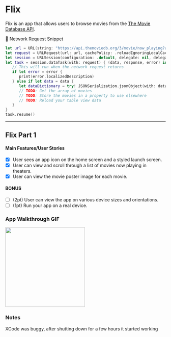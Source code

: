 # Flix

Flix is an app that allows users to browse movies from the [The Movie Database API](http://docs.themoviedb.apiary.io/#).

📝 Network Request Snippet
```swift
let url = URL(string: "https://api.themoviedb.org/3/movie/now_playing?api_key=a07e22bc18f5cb106bfe4cc1f83ad8ed")!
let request = URLRequest(url: url, cachePolicy: .reloadIgnoringLocalCacheData, timeoutInterval: 10)
let session = URLSession(configuration: .default, delegate: nil, delegateQueue: OperationQueue.main)
let task = session.dataTask(with: request) { (data, response, error) in
   // This will run when the network request returns
   if let error = error {
      print(error.localizedDescription)
   } else if let data = data {
      let dataDictionary = try! JSONSerialization.jsonObject(with: data, options: []) as! [String: Any]
      // TODO: Get the array of movies
      // TODO: Store the movies in a property to use elsewhere
      // TODO: Reload your table view data
   }
}
task.resume()
```
---

## Flix Part 1

#### Main Features/User Stories
- [x] User sees an app icon on the home screen and a styled launch screen.
- [x] User can view and scroll through a list of movies now playing in theaters.
- [x] User can view the movie poster image for each movie.

#### BONUS
- [ ] (2pt) User can view the app on various device sizes and orientations.
- [ ] (1pt) Run your app on a real device.

### App Walkthrough GIF
<img src="http://g.recordit.co/khdiXi1Ylx.gif" width=250><br>

### Notes
XCode was buggy, after shutting down for a few hours it started working
